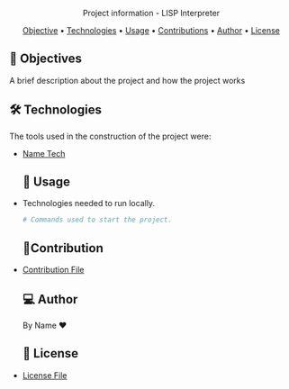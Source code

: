 <p align="center"> Project information - LISP Interpreter </p>

  <p align="center">
  <a href="#objective">Objective</a> •
  <a href="#technologies">Technologies</a> •
  <a href="#usage">Usage</a> •
  <a href="#contribution">Contributions</a> •
  <a href="#author">Author</a> •
  <a href="#license">License</a>
  </p>

  <h2 id="objective" > 🎯 Objectives </h2>

  A brief description about the project and how the project works

  <h2 id="technologies"> 🛠 Technologies </h2>

  The tools used in the construction of the project were:

- [Name Tech](UrlForTheTech)

  <h2 id="usage" > 👷 Usage </h2>

- Technologies needed to run locally.

  ```bash
  # Commands used to start the project.
  ```

  <h2 id="contribution"> 🤝Contribution </h2>

- [Contribution File](./CONTRIBUTING.md)

  <h2 id="author"> 💻 Author </h2>

  By Name ❤

  <h2 id="license"> 📝 License </h2>

- [License File](./LICENSE)

</details>

